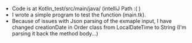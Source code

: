 - Code is at Kotlin_test/src/main/java/  (intelliJ Path :( )
- I wrote a simple program to test the function (main.tk). 
- Because of issues with Json parsing of the exmaple input, I have changed creationDate in Order class from LocalDateTime to String (I'm parsing it back the method body...)

